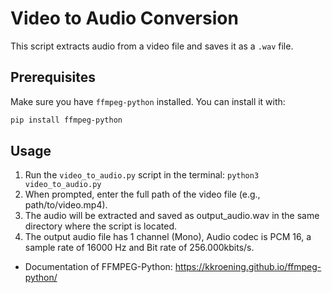 # Video to Audio Conversion

This script extracts audio from a video file and saves it as a `.wav` file.

## Prerequisites

Make sure you have `ffmpeg-python` installed. You can install it with:

```bash
pip install ffmpeg-python
```

## Usage
1. Run the `video_to_audio.py` script in the terminal:
    `python3 video_to_audio.py`
2. When prompted, enter the full path of the video file (e.g., path/to/video.mp4).
3. The audio will be extracted and saved as output_audio.wav in the same directory where the script is located.
4. The output audio file has 1 channel (Mono), Audio codec is PCM 16, a sample rate of 16000 Hz and Bit rate of 256.000kbits/s.

* Documentation of FFMPEG-Python: https://kkroening.github.io/ffmpeg-python/